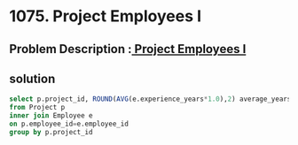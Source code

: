 # 1075. Project Employees I
## Problem Description :[ Project Employees I](https://leetcode.com/problems/project-employees-i/description/?envType=study-plan-v2&envId=top-sql-50)
## solution
```sql
select p.project_id, ROUND(AVG(e.experience_years*1.0),2) average_years
from Project p
inner join Employee e
on p.employee_id=e.employee_id
group by p.project_id
